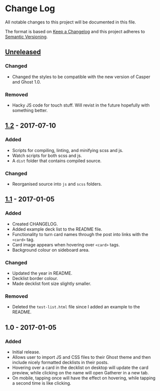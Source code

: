 # Change Log

All notable changes to this project will be documented in this file.

The format is based on [Keep a Changelog](http://keepachangelog.com/) 
and this project adheres to [Semantic Versioning](http://semver.org/).

## [Unreleased]

### Changed

- Changed the styles to be compatible with the new version of Casper and Ghost 1.0.

### Removed

- Hacky JS code for touch stuff. Will revist in the future hopefully with something better.

## [1.2] - 2017-07-10

### Added

- Scripts for compiling, linting, and minifying scss and js.
- Watch scripts for both scss and js.
- A `dist` folder that contains compiled source.

### Changed

- Reorganised source into `js` and `scss` folders.

## [1.1] - 2017-01-05

### Added

- Created CHANGELOG.
- Added example deck list to the README file.
- Functionality to turn card names through the post into links with the `<card>` tag.
- Card image appears when hovering over `<card>` tags.
- Background colour on sideboard area.

### Changed

- Updated the year in README.
- Decklist border colour.
- Made decklist font size slightly smaller.

### Removed

- Deleted the `test-list.html` file since I added an example to the README.

## 1.0 - 2017-01-05

### Added

- Initial release.
- Allows user to import JS and CSS files to their Ghost theme and then include nicely formatted decklists in their posts.
- Hovering over a card in the decklist on desktop will update the card preview, while clicking on the name will open Gatherer in a new tab.
- On mobile, tapping once will have the effect on hovering, while tapping a second time is like clicking.

[Unreleased]: https://github.com/sten626/ghost-mtg/compare/1.2...develop
[1.2]: https://github.com/sten626/ghost-mtg/compare/1.1.0...1.2
[1.1]: https://github.com/sten626/ghost-mtg/compare/1.0...1.1.0
